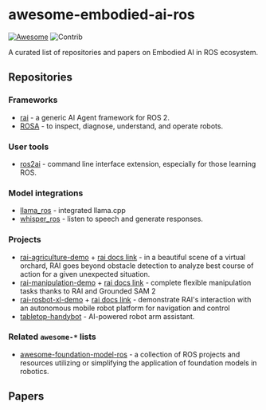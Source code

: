 # awesome-embodied-ai-ros

[![Awesome](https://awesome.re/badge.svg)](https://awesome.re)
<img src="https://img.shields.io/badge/Contributions-Welcome-278ea5" alt="Contrib"/>

A curated list of repositories and papers on Embodied AI in ROS ecosystem.

## Repositories

### Frameworks

- [rai](https://github.com/RobotecAI/rai) - a generic AI Agent framework for ROS 2.
- [ROSA](https://github.com/nasa-jpl/rosa) - to inspect, diagnose, understand, and operate robots.

### User tools

- [ros2ai](https://github.com/fujitatomoya/ros2ai) - command line interface extension, especially for those learning ROS.

### Model integrations

- [llama_ros](https://github.com/mgonzs13/llama_ros) - integrated llama.cpp
- [whisper_ros](https://github.com/mgonzs13/whisper_ros) - listen to speech and generate responses.

### Projects

- [rai-agriculture-demo](https://github.com/RobotecAI/rai-agriculture-demo) + [rai docs link](https://github.com/RobotecAI/rai/blob/development/docs/demos/agriculture.md) - in a beautiful scene of a virtual orchard, RAI goes beyond obstacle detection to analyze best course of action for a given unexpected situation.
- [rai-manipulation-demo](https://github.com/RobotecAI/rai-manipulation-demo) + [rai docs link](https://github.com/RobotecAI/rai/blob/development/docs/demos/manipulation.md) - complete flexible manipulation tasks thanks to RAI and Grounded SAM 2 
- [rai-rosbot-xl-demo](https://github.com/RobotecAI/rai-rosbot-xl-demo) + [rai docs link](https://github.com/RobotecAI/rai/blob/development/docs/demos/rosbot_xl.md) - demonstrate RAI's interaction with an autonomous mobile robot platform for navigation and control
- [tabletop-handybot](https://github.com/ycheng517/tabletop-handybot) - AI-powered robot arm assistant.

### Related `awesome-*` lists

- [awesome-foundation-model-ros](https://github.com/ycheng517/awesome-foundation-model-ros) - a collection of ROS projects and resources utilizing or simplifying the application of foundation models in robotics.

## Papers
